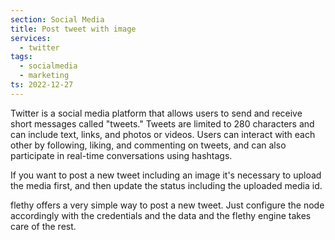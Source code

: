 ```yaml
---
section: Social Media
title: Post tweet with image
services:
  - twitter
tags:
  - socialmedia
  - marketing
ts: 2022-12-27
---
```


Twitter is a social media platform that allows users to send and receive short messages called "tweets." Tweets are limited to 280 characters and can include text, links, and photos or videos. Users can interact with each other by following, liking, and commenting on tweets, and can also participate in real-time conversations using hashtags.

If you want to post a new tweet including an image it's necessary to upload the media first, and then update the status including the uploaded media id.

flethy offers a very simple way to post a new tweet. Just configure the node accordingly with the credentials and the data and the flethy engine takes care of the rest.
